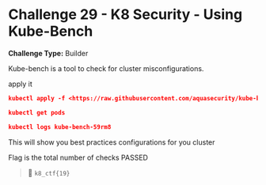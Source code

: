 # Challenge 29 - 	K8 Security - Using Kube-Bench

**Challenge Type:** Builder

Kube-bench is a tool to check for cluster misconfigurations.

apply it

```json
kubectl apply -f <https://raw.githubusercontent.com/aquasecurity/kube-bench/main/job.yaml>
```

```json
kubectl get pods
```

```json
kubectl logs kube-bench-59rm8
```

This will show you best practices configurations for you cluster

Flag is the total number of checks PASSED

> 🏁 `k8_ctf{19}`

